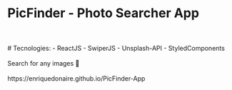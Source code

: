 # PicFinder - Photo Searcher App
<br/>
<br/>
# Tecnologies:
- ReactJS
- SwiperJS
- Unsplash-API
- StyledComponents
<br/>
<br/>
Search for any images 📸
<br/>
<br/>
https://enriquedonaire.github.io/PicFinder-App

